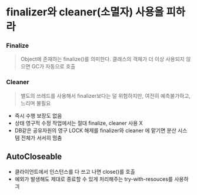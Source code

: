 # finalizer와 cleaner(소멸자) 사용을 피하라

### Finalize
> Object에 존재하는 finalize()를 의미한다. 클래스의 객체가 더 이상 사용되지 않으면 GC가 자동으로 호출
### Cleaner
> 별도의 쓰레드를 사용해서 finalizer보다는 덜 위험하지만, 여전히 예측불가하고, 느리며 불필요

- 즉시 수행 보장도 없음 
- 상태 영구적 수정 작업에서는 절대 finalize, cleaner 사용 X
- DB같은 공유자원의 영구 LOCK 해제를 finalizer와 cleaner 에 맡기면 분산 시스템 전체가 서서히 멈춤 

## AutoCloseable
- 클라이언트에서 인스턴스를 다 쓰고 나면 close()를 호출
- 예외가 발생해도 제대로 종료할 수 있게 처리해주는 try-with-resouces를 사용하긔
